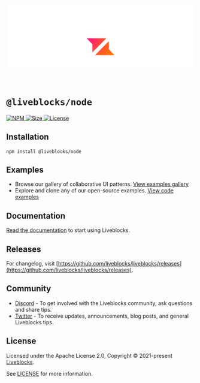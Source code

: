 <p align="center">
  <a href="https://liveblocks.io">
    <img src="https://raw.githubusercontent.com/liveblocks/liveblocks/main/.github/assets/header.svg" alt="Liveblocks" />
  </a>
</p>

<br/>

# `@liveblocks/node`

<p>
  <a href="https://npmjs.org/package/@liveblocks/node">
    <img src="https://img.shields.io/npm/v/@liveblocks/node?style=flat&label=npm&color=c33" alt="NPM" />
  </a>
  <a href="https://bundlephobia.com/package/@liveblocks/node">
    <img src="https://img.shields.io/bundlephobia/minzip/@liveblocks/node?style=flat&label=size&color=09f" alt="Size" />
  </a>
  <a href="https://github.com/liveblocks/liveblocks/blob/main/LICENSE">
    <img src="https://img.shields.io/github/license/liveblocks/liveblocks?style=flat&label=license&color=f80" alt="License" />
  </a>
</p>

## Installation

```
npm install @liveblocks/node
```

## Examples

- Browse our gallery of collaborative UI patterns. [View examples gallery](https://liveblocks.io/examples)
- Explore and clone any of our open-source examples. [View code examples](https://github.com/liveblocks/liveblocks/tree/main/examples)

## Documentation

[Read the documentation](https://liveblocks.io/docs) to start using Liveblocks.

## Releases

For changelog, visit [https://github.com/liveblocks/liveblocks/releases](https://github.com/liveblocks/liveblocks/releases).

## Community

- [Discord](https://discord.gg/X4YWJuH9VY) - To get involved with the Liveblocks community, ask questions and share tips.
- [Twitter](https://twitter.com/liveblocks) - To receive updates, announcements, blog posts, and general Liveblocks tips.

## License

Licensed under the Apache License 2.0, Copyright © 2021-present [Liveblocks](https://liveblocks.io).

See [LICENSE](../../LICENSE) for more information.
